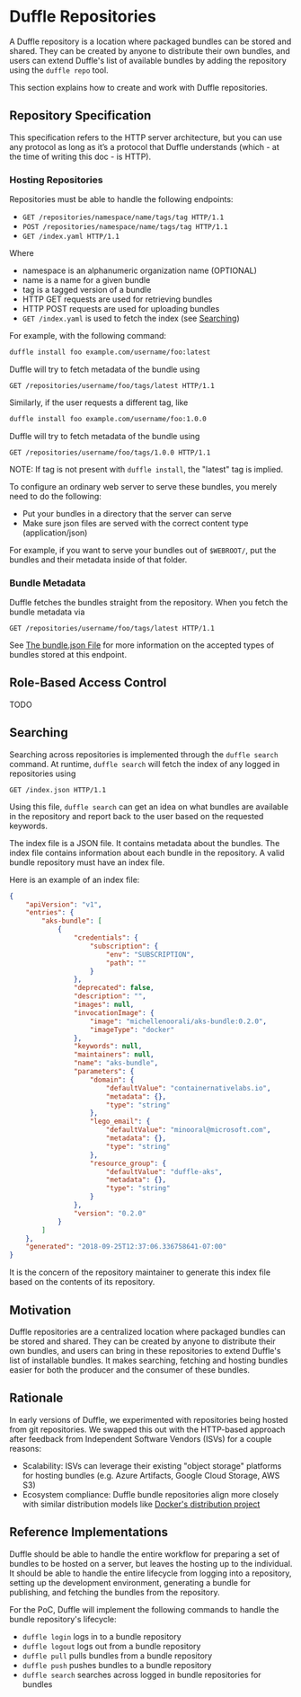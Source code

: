 # Duffle Repositories

A Duffle repository is a location where packaged bundles can be stored and shared. They can be
created by anyone to distribute their own bundles, and users can extend Duffle's list of available
bundles by adding the repository using the `duffle repo` tool.

This section explains how to create and work with Duffle repositories.

## Repository Specification

This specification refers to the HTTP server architecture, but you can use any protocol as long as
it’s a protocol that Duffle understands (which - at the time of writing this doc - is HTTP).

### Hosting Repositories

Repositories must be able to handle the following endpoints:

- `GET /repositories/namespace/name/tags/tag HTTP/1.1`
- `POST /repositories/namespace/name/tags/tag HTTP/1.1`
- `GET /index.yaml HTTP/1.1`

Where

- namespace is an alphanumeric organization name (OPTIONAL)
- name is a name for a given bundle
- tag is a tagged version of a bundle
- HTTP GET requests are used for retrieving bundles
- HTTP POST requests are used for uploading bundles
- `GET /index.yaml` is used to fetch the index (see [Searching](#searching))

For example, with the following command:

```bash
duffle install foo example.com/username/foo:latest
```

Duffle will try to fetch metadata of the bundle using

```text
GET /repositories/username/foo/tags/latest HTTP/1.1
```

Similarly, if the user requests a different tag, like

```bash
duffle install foo example.com/username/foo:1.0.0
```

Duffle will try to fetch metadata of the bundle using

```text
GET /repositories/username/foo/tags/1.0.0 HTTP/1.1
```

NOTE: If tag is not present with `duffle install`, the "latest" tag is implied.

To configure an ordinary web server to serve these bundles, you merely need to do the following:

- Put your bundles in a directory that the server can serve
- Make sure json files are served with the correct content type (application/json)

For example, if you want to serve your bundles out of `$WEBROOT/`, put the bundles and their metadata inside of that folder.

### Bundle Metadata

Duffle fetches the bundles straight from the repository. When you fetch the bundle metadata via

```text
GET /repositories/username/foo/tags/latest HTTP/1.1
```

See [The bundle.json File](101-bundle-json.md) for more information on the accepted types of bundles stored at this endpoint.

## Role-Based Access Control

TODO

## Searching

Searching across repositories is implemented through the `duffle search` command. At runtime, `duffle search` will fetch the index of any logged in repositories using

```text
GET /index.json HTTP/1.1
```

Using this file, `duffle search` can get an idea on what bundles are available in the repository and report back to the user based on the requested keywords.

The index file is a JSON file. It contains metadata about the bundles. The index file contains information about each bundle in the repository. A valid bundle repository must have an index file.

Here is an example of an index file:

```json
{
    "apiVersion": "v1",
    "entries": {
        "aks-bundle": [
            {
                "credentials": {
                    "subscription": {
                        "env": "SUBSCRIPTION",
                        "path": ""
                    }
                },
                "deprecated": false,
                "description": "",
                "images": null,
                "invocationImage": {
                    "image": "michellenoorali/aks-bundle:0.2.0",
                    "imageType": "docker"
                },
                "keywords": null,
                "maintainers": null,
                "name": "aks-bundle",
                "parameters": {
                    "domain": {
                        "defaultValue": "containernativelabs.io",
                        "metadata": {},
                        "type": "string"
                    },
                    "lego_email": {
                        "defaultValue": "minooral@microsoft.com",
                        "metadata": {},
                        "type": "string"
                    },
                    "resource_group": {
                        "defaultValue": "duffle-aks",
                        "metadata": {},
                        "type": "string"
                    }
                },
                "version": "0.2.0"
            }
        ]
    },
    "generated": "2018-09-25T12:37:06.336758641-07:00"
}
```

It is the concern of the repository maintainer to generate this index file based on the contents of
its repository.

## Motivation

Duffle repositories are a centralized location where packaged bundles can be stored and shared. They can be created by anyone to distribute their own bundles, and users can bring in these repositories to extend Duffle's list of installable bundles. It makes searching, fetching and hosting bundles easier for both the producer and the consumer of these bundles.

## Rationale

In early versions of Duffle, we experimented with repositories being hosted from git repositories. We swapped this out with the HTTP-based approach after feedback from Independent Software Vendors (ISVs) for a couple reasons:

- Scalability: ISVs can leverage their existing "object storage" platforms for hosting bundles (e.g. Azure Artifacts, Google Cloud Storage, AWS S3)
- Ecosystem compliance: Duffle bundle repositories align more closely with similar distribution models like [Docker's distribution project](https://github.com/docker/distribution)

## Reference Implementations

Duffle should be able to handle the entire workflow for preparing a set of bundles to be hosted on a server, but leaves the hosting up to the individual. It should be able to handle the entire lifecycle from logging into a repository, setting up the development environment, generating a bundle for publishing, and fetching the bundles from the repository.

For the PoC, Duffle will implement the following commands to handle the bundle repository's lifecycle:

- `duffle login` logs in to a bundle repository
- `duffle logout` logs out from a bundle repository
- `duffle pull` pulls bundles from a bundle repository
- `duffle push` pushes bundles to a bundle repository
- `duffle search` searches across logged in bundle repositories for bundles
